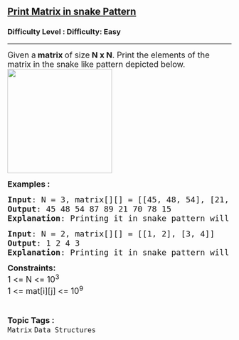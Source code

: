<h2><a href="https://www.geeksforgeeks.org/problems/print-matrix-in-snake-pattern-1587115621/1?">Print Matrix in snake Pattern</a></h2><h3>Difficulty Level : Difficulty: Easy</h3><hr><div class="problems_problem_content__Xm_eO"><p><span style="font-size: 18px;">Given a<strong>&nbsp;matrix&nbsp;</strong>of size<strong> N x N</strong>. Print the elements of the matrix in the snake like pattern depicted below.<br><img src="https://media.geeksforgeeks.org/img-practice/prod/addEditProblem/701263/Web/Other/blobid0_1749128162.webp" width="235" height="235"><br></span></p>
<p><span style="font-size: 18px;"><strong>Examples :</strong></span></p>
<pre><span style="font-size: 18px;"><strong>Input</strong>: N = 3, matrix[][] = [[45, 48, 54], [21, 89, 87], [70, 78, 15]]
<strong>Output</strong>: 45 48 54 87 89 21 70 78 15&nbsp;
<strong>Explanation</strong>: Printing it in snake pattern will lead to the output as 45 48 54 87 89 21 70 78 15.</span></pre>
<pre><span style="font-size: 18px;"><strong>Input</strong>: N = 2, matrix[][] = [[1, 2], [3, 4]]<br></span><span style="font-size: 18px;"><strong>Output</strong>: 1 2 4 3 <br></span><span style="font-size: 18px;"><strong>Explanation</strong>: Printing it in snake pattern will give output as 1 2 4 3.</span></pre>
<p><span style="font-size: 18px;"><strong>Constraints:</strong><br>1 &lt;= N &lt;= 10<sup>3</sup><br>1 &lt;= mat[i][j] &lt;= 10<sup>9</sup></span></p></div><br><p><span style=font-size:18px><strong>Topic Tags : </strong><br><code>Matrix</code>&nbsp;<code>Data Structures</code>&nbsp;
